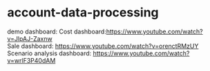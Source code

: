 # account-data-processing
demo dashboard:
Cost dashboard:https://www.youtube.com/watch?v=JlpAJ-Zaxnw<br>
Sale dashboard: https://www.youtube.com/watch?v=orenctRMzUY<br>
Scenario analysis dashboard: https://www.youtube.com/watch?v=wrlF3P40dAM<br>
